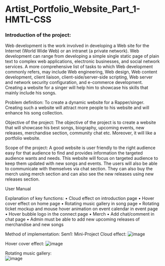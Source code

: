 # Artist_Portfolio_Website_Part_1-HMTL-CSS



<h3>Introduction of the project: </h3>
Web development is the work involved in developing a Web site for the Internet (World Wide Web) or an intranet (a private network). Web development can range from developing a simple single static page of plain text to complex web applications, electronic businesses, and social network services. A more comprehensive list of tasks to which Web development commonly refers, may include Web engineering, Web design, Web content development, client liaison, client-side/server-side scripting, Web server and network security configuration, and e-commerce development. Creating a website for a singer will help him to showcase his skills that mainly include his songs.

Problem definition:
To create a dynamic website for a Rapper/singer. Creating such a website will attract more people to his website and will enhance his song collection.

Objective of the project:
The objective of the project is to create a website that will showcase his best songs, biography, upcoming events, new releases, merchandise section, community chat etc. Moreover, it will like a portfolio website.

Scope of the project:
A good website is user friendly to the right audience easy for that audience to find and provides information the targeted audience wants and needs. This website will focus on targeted audience to keep them updated with new songs and events. The users will also be able to communicate with themselves via chat section. They can also buy the merch using merch section and can also see the new releases using new releases section.


User Manual

Explanation of key functions:
•	Cloud effect on introduction page
•	Hover cover effect on home page
•	Rotating music gallery in song page
•	Rotating ticket mockup and mouse hover animation on event calendar in event page
•	 Hover bubble logo in the connect page
•	Merch
•	Add chat/comment in chat page
•	Admin must be able to add new upcoming releases of merchandise and new songs 

Method of implementation:
Sem1: Mini-Project
Cloud effect: 
![image](https://user-images.githubusercontent.com/50983824/204728304-f1c49dc0-b074-4174-a8c5-6eb6e82d0357.png)


Hover cover effect:
 ![image](https://user-images.githubusercontent.com/50983824/204728352-25e16244-2cd5-4718-b7d9-29748cbb08d6.png)

Rotating music gallery:  
![image](https://user-images.githubusercontent.com/50983824/204728361-527f68fc-c8d0-4ed8-8ebf-f38581555239.png)


